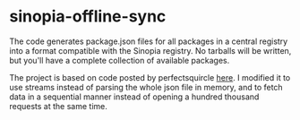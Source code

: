 sinopia-offline-sync
===================

The code generates package.json files for all packages in a central registry into a format compatible with the Sinopia registry. No tarballs will be written, but you'll have a complete collection of available packages.

The project is based on code posted by perfectsquircle [here](https://github.com/rlidwka/sinopia/issues/79). I modified it to use streams instead of parsing the whole json file in memory, and to fetch data in a sequential manner instead of opening a hundred thousand requests at the same time.